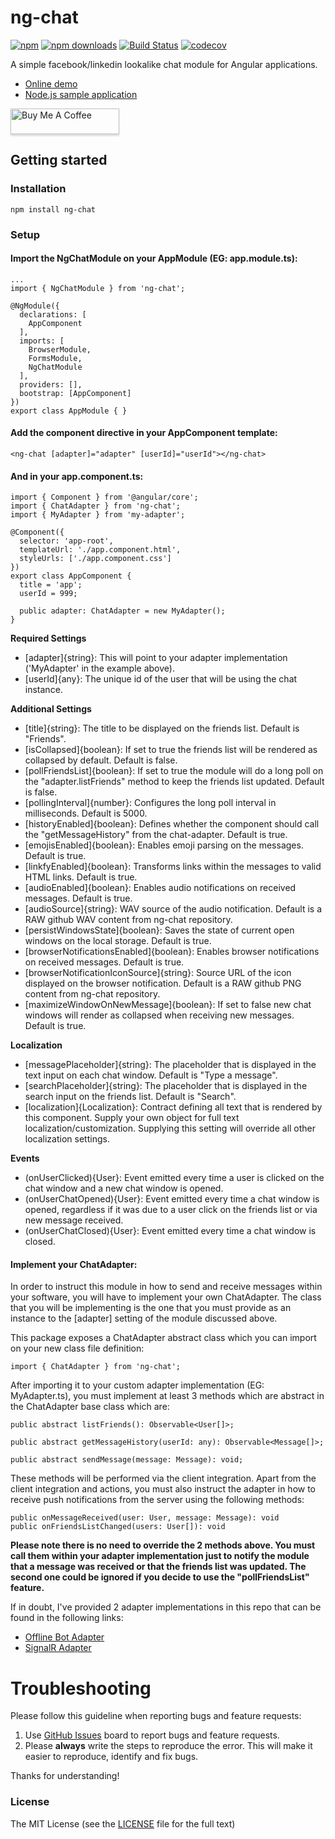 # ng-chat

[![npm](https://img.shields.io/npm/v/ng-chat.svg)](https://www.npmjs.com/package/ng-chat)
[![npm downloads](https://img.shields.io/npm/dm/ng-chat.svg)](https://npmjs.org/ng-chat)
[![Build Status](https://travis-ci.org/rpaschoal/ng-chat.svg?branch=development)](https://travis-ci.org/rpaschoal/ng-chat)
[![codecov](https://codecov.io/gh/rpaschoal/ng-chat/branch/master/graph/badge.svg)](https://codecov.io/gh/rpaschoal/ng-chat)

A simple facebook/linkedin lookalike chat module for Angular applications.

* [Online demo](https://ng-chat.azurewebsites.net)
* [Node.js sample application](https://github.com/rpaschoal/ng-chat-nodejs)

<a href="https://www.buymeacoffee.com/ixJwWB5bD" target="_blank"><img src="https://www.buymeacoffee.com/assets/img/custom_images/orange_img.png" alt="Buy Me A Coffee" style="height: 41px !important;width: 174px !important;box-shadow: 0px 3px 2px 0px rgba(190, 190, 190, 0.5) !important;-webkit-box-shadow: 0px 3px 2px 0px rgba(190, 190, 190, 0.5) !important;" ></a>

## Getting started
### Installation

```
npm install ng-chat
```

### Setup
#### Import the NgChatModule on your AppModule (EG: app.module.ts):

```
...
import { NgChatModule } from 'ng-chat';

@NgModule({
  declarations: [
    AppComponent
  ],
  imports: [
    BrowserModule,
    FormsModule,
    NgChatModule
  ],
  providers: [],
  bootstrap: [AppComponent]
})
export class AppModule { }
```
#### Add the component directive in your AppComponent template:

```
<ng-chat [adapter]="adapter" [userId]="userId"></ng-chat>
```

#### And in your app.component.ts:

```
import { Component } from '@angular/core';
import { ChatAdapter } from 'ng-chat';
import { MyAdapter } from 'my-adapter';

@Component({
  selector: 'app-root',
  templateUrl: './app.component.html',
  styleUrls: ['./app.component.css']
})
export class AppComponent {
  title = 'app';
  userId = 999;

  public adapter: ChatAdapter = new MyAdapter();
}
```

__Required Settings__
* [adapter]{string}: This will point to your adapter implementation ('MyAdapter' in the example above).
* [userId]{any}: The unique id of the user that will be using the chat instance.

__Additional Settings__
* [title]{string}: The title to be displayed on the friends list. Default is "Friends".
* [isCollapsed]{boolean}: If set to true the friends list will be rendered as collapsed by default. Default is false.
* [pollFriendsList]{boolean}: If set to true the module will do a long poll on the "adapter.listFriends" method to keep the friends list updated. Default is false.
* [pollingInterval]{number}: Configures the long poll interval in milliseconds. Default is 5000.
* [historyEnabled]{boolean}: Defines whether the component should call the "getMessageHistory" from the chat-adapter. Default is true.
* [emojisEnabled]{boolean}: Enables emoji parsing on the messages. Default is true.
* [linkfyEnabled]{boolean}: Transforms links within the messages to valid HTML links. Default is true.
* [audioEnabled]{boolean}: Enables audio notifications on received messages. Default is true.
* [audioSource]{string}: WAV source of the audio notification. Default is a RAW github WAV content from ng-chat repository.
* [persistWindowsState]{boolean}: Saves the state of current open windows on the local storage. Default is true.
* [browserNotificationsEnabled]{boolean}: Enables browser notifications on received messages. Default is true.
* [browserNotificationIconSource]{string}: Source URL of the icon displayed on the browser notification. Default is a RAW github PNG content from ng-chat repository.
* [maximizeWindowOnNewMessage]{boolean}: If set to false new chat windows will render as collapsed when receiving new messages. Default is true.

__Localization__
* [messagePlaceholder]{string}: The placeholder that is displayed in the text input on each chat window. Default is "Type a message".
* [searchPlaceholder]{string}: The placeholder that is displayed in the search input on the friends list. Default is "Search".
* [localization]{Localization}: Contract defining all text that is rendered by this component. Supply your own object for full text localization/customization. Supplying this setting will override all  other localization settings.

__Events__
* (onUserClicked){User}: Event emitted every time a user is clicked on the chat window and a new chat window is opened.
* (onUserChatOpened){User}: Event emitted every time a chat window is opened, regardless if it was due to a user click on the friends list or via new message received.
* (onUserChatClosed){User}: Event emitted every time a chat window is closed.

#### Implement your ChatAdapter:

In order to instruct this module in how to send and receive messages within your software, you will have to implement your own ChatAdapter. The class that you will be implementing is the one that you must provide as an instance to the [adapter] setting of the module discussed above.

This package exposes a ChatAdapter abstract class which you can import on your new class file definition:

```
import { ChatAdapter } from 'ng-chat';
```

After importing it to your custom adapter implementation (EG: MyAdapter.ts), you must implement at least 3 methods which are abstract in the ChatAdapter base class which are:

```
public abstract listFriends(): Observable<User[]>;
    
public abstract getMessageHistory(userId: any): Observable<Message[]>;

public abstract sendMessage(message: Message): void;
```
These methods will be performed via the client integration. Apart from the client integration and actions, you must also instruct the adapter in how to receive push notifications from the server using the following methods:

```
public onMessageReceived(user: User, message: Message): void
public onFriendsListChanged(users: User[]): void
```

__Please note there is no need to override the 2 methods above. You must call them within your adapter implementation just to notify the module that a message was received or that the friends list was updated. The second one could be ignored if you decide to use the "pollFriendsList" feature.__

If in doubt, I've provided 2 adapter implementations in this repo that can be found in the following links:

* [Offline Bot Adapter](https://github.com/rpaschoal/ng-chat/blob/master/demo/offline_bot/src/app/demo-adapter.ts)
* [SignalR Adapter](https://github.com/rpaschoal/ng-chat/blob/master/demo/aspnetcore_signalr/angularApp/core/app.ngchat.signalr.adapter.ts)

# Troubleshooting

Please follow this guideline when reporting bugs and feature requests:

1. Use [GitHub Issues](https://github.com/rpaschoal/ng-chat/issues) board to report bugs and feature requests.
2. Please **always** write the steps to reproduce the error. This will make it easier to reproduce, identify and fix bugs.

Thanks for understanding!

### License

The MIT License (see the [LICENSE](https://github.com/rpaschoal/ng-chat/blob/master/LICENSE) file for the full text)
